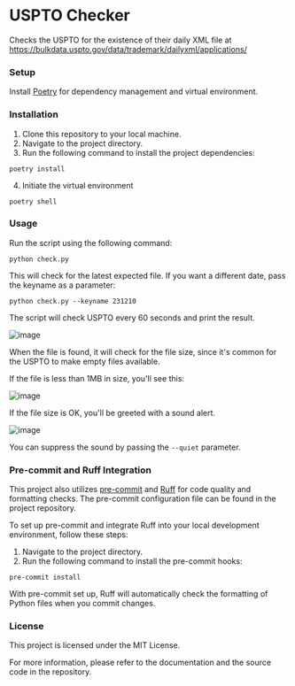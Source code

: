 # USPTO Checker

Checks the USPTO for the existence of their daily XML file at https://bulkdata.uspto.gov/data/trademark/dailyxml/applications/

### Setup

Install [Poetry](https://python-poetry.org/) for dependency management and virtual environment.

### Installation

1. Clone this repository to your local machine.
2. Navigate to the project directory.
3. Run the following command to install the project dependencies:
    
```
poetry install
```
    
4. Initiate the virtual environment

```
poetry shell
```

    
### Usage

    
Run the script using the following command:
    
```
python check.py
```
    
This will check for the latest expected file. If you want a different date, pass the keyname as a parameter:

```
python check.py --keyname 231210
```



The script will check USPTO every 60 seconds and print the result. 

![image](https://github.com/rodbv/uspto_check/assets/882489/c27798ff-af42-47e6-8c8b-89d04c0befc3)

When the file is found, it will check for the file size, since it's common for the USPTO to make empty files available. 

If the file is less than 1MB in size, you'll see this:

![image](https://github.com/rodbv/uspto_check/assets/882489/dee41d24-c489-4539-8369-7a86b05f2350)

If the file size is OK, you'll be greeted with a sound alert.

![image](https://github.com/rodbv/uspto_check/assets/882489/f38b0fe0-4f51-4910-9b0e-2c2ac54ac3fc)

You can suppress the sound by passing the `--quiet` parameter.



### Pre-commit and Ruff Integration

This project also utilizes [pre-commit](https://pre-commit.com/) and [Ruff](https://github.com/astral-sh/ruff) for code quality and formatting checks. The pre-commit configuration file can be found in the project repository.


To set up pre-commit and integrate Ruff into your local development environment, follow these steps:


1. Navigate to the project directory.
2. Run the following command to install the pre-commit hooks:

```
pre-commit install
```

With pre-commit set up, Ruff will automatically check the formatting of Python files when you commit changes.

### License

This project is licensed under the MIT License.

For more information, please refer to the documentation and the source code in the repository.
